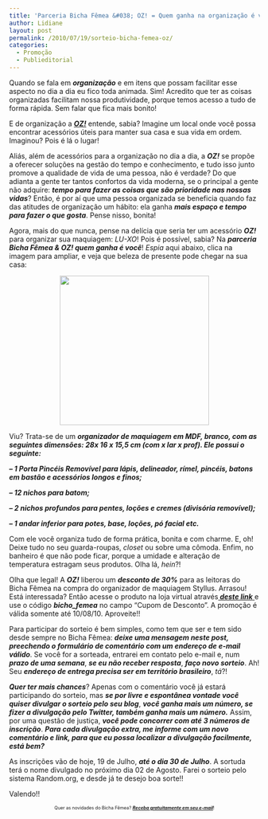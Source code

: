 ```yaml
---
title: 'Parceria Bicha Fêmea &#038; OZ! = Quem ganha na organização é você!'
author: Lidiane
layout: post
permalink: /2010/07/19/sorteio-bicha-femea-oz/
categories:
  - Promoção
  - Publieditorial
---
```

Quando se fala em **_organização_** e em itens que possam facilitar esse aspecto no dia a dia eu fico toda animada. Sim! Acredito que ter as coisas organizadas facilitam nossa produtividade, porque temos acesso a tudo de forma rápida. Sem falar que fica mais bonito!

E de organização a **_<a href="http://www.organizesuavida.com.br/si/site/0000" target="_blank" rel="noopener noreferrer">OZ!</a>_** entende, sabia? Imagine um local onde você possa encontrar acessórios úteis para manter sua casa e sua vida em ordem. Imaginou? Pois é lá o lugar!

<!--more-->

Aliás, além de acessórios para a organização no dia a dia, a **_OZ!_** se propõe a oferecer soluções na gestão do tempo e conhecimento, e tudo isso junto promove a qualidade de vida de uma pessoa, não é verdade? Do que adianta a gente ter tantos confortos da vida moderna, se o principal a gente não adquire: **_tempo para fazer as coisas que são prioridade nas nossas vidas_**? Então, é por aí que uma pessoa organizada se beneficia quando faz das atitudes de organização um hábito: ela ganha **_mais espaço e tempo para fazer o que gosta_**. Pense nisso, bonita!

Agora, mais do que nunca, pense na delícia que seria ter um acessório **_OZ!_** para organizar sua maquiagem: _LU-XO_! Pois é possível, sabia? Na **_parceria Bicha Fêmea & OZ! quem ganha é você_**! _Espia_ aqui abaixo, clica na imagem para ampliar, e veja que beleza de presente pode chegar na sua casa:

<p style="text-align: center;">
  <a href="https://www.trololodemulher.com.br/2010/07/organizador-de-maquiagem.jpg"><img class="size-medium wp-image-4960 aligncenter" title="organizador de maquiagem" src="https://www.trololodemulher.com.br/2010/07/organizador-de-maquiagem-300x300.jpg" alt="" width="300" height="300" /></a>
</p>

Viu? Trata-se de um **_organizador de maquiagem em MDF, branco, com as seguintes dimensões: 28x 16 x 15,5 cm (com x lar x prof). Ele possui o seguinte:_** 

**_&#8211; 1 Porta Pincéis Removível para lápis, delineador, rímel, pincéis, batons em bastão e acessórios longos e finos;_**

**_&#8211; 12 nichos para batom;_**

**_&#8211; 2 nichos profundos para pentes, loções e cremes (divisória removível);_**

**_&#8211; 1 andar inferior para potes, base, loções, pó facial etc._**

Com ele você organiza tudo de forma prática, bonita e com charme. E, oh! Deixe tudo no seu guarda-roupas, _closet_ ou sobre uma cômoda. Enfim, no banheiro é que não pode ficar, porque a umidade e alteração de temperatura estragam seus produtos. Olha lá, _hein_?!

Olha que legal! A **_OZ!_** liberou um **_desconto de 30%_** para as leitoras do Bicha Fêmea na compra do organizador de maquiagem Styllus. Arrasou! Está interessada? Então acesse o produto na loja virtual através<a href="http://www.lojaoz.com.br/sistema/ListaProdutos.asp?IDLoja=6809&Det=True&IDProduto=2179704&q=Organizador+de+Maquiagem+Styllus&1ST=1&Y=5344858911964" target="_blank" rel="noopener noreferrer"><strong><em> deste link</em></strong> </a>e use o código **_bicho_femea_** no campo “Cupom de Desconto”. A promoção é válida somente até 10/08/10. Aproveite!!

Para participar do sorteio é bem simples, como tem que ser e tem sido desde sempre no Bicha Fêmea: **_deixe uma mensagem neste post, preechendo o formulário de comentário com um endereço de e-mail válido_**. Se você for a sorteada, entrarei em contato pelo e-mail e, num **_prazo de uma semana_**, **_se eu não receber resposta_**, **_faço novo sorteio_**. Ah! Seu **_endereço de entrega precisa ser em território brasileiro_**, _tá_?!

**_Quer ter mais chances_**? Apenas com o comentário você já estará participando do sorteio, mas **_se por livre e espontânea vontade você quiser divulgar o sorteio pelo seu blog_**, **_você ganha mais um número, se fizer a divulgação pelo Twitter, também ganha mais um número._** Assim, por uma questão de justiça, **_você pode concorrer com até 3 números de inscrição_**. **_Para cada divulgação extra, me informe com um novo comentário e link, para que eu possa localizar a divulgação facilmente, está bem?_**

As inscrições vão de hoje, 19 de Julho, **_até o dia 30 de Julho_**. A sortuda terá o nome divulgado no próximo dia 02 de Agosto. Farei o sorteio pelo sistema Random.org, e desde já te desejo boa sorte!!

Valendo!!

<p style="text-align: center;">
  <span style="font-size: xx-small;">Quer as novidades do Bicha Fêmea? <strong><em><a href="http://feedburner.google.com/fb/a/mailverify?uri=blogbichafemea&loc=pt_BR">Receba gratuitamente em seu e-mail</a></em></strong>!</span>
</p>